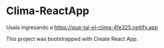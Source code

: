 # Clima-ReactApp
Usala ingresando a https://que-tal-el-clima-4fe325.netlify.app

This project was bootstrapped with Create React App.
